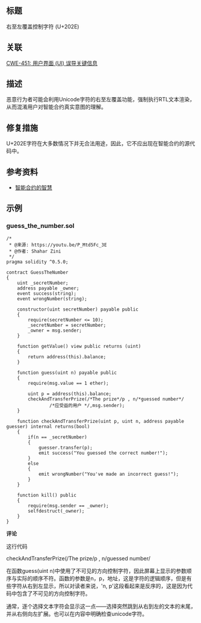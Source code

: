 ## 标题
右至左覆盖控制字符 (U+202E)

## 关联
[CWE-451: 用户界面 (UI) 误导关键信息](http://cwe.mitre.org/data/definitions/451.html)

## 描述
恶意行为者可能会利用Unicode字符的右至左覆盖功能，强制执行RTL文本渲染，从而混淆用户对智能合约真实意图的理解。

## 修复措施
U+202E字符在大多数情况下并无合法用途，因此，它不应出现在智能合约的源代码中。

## 参考资料
* [智能合约的智慧](https://youtu.be/P_Mtd5Fc_3E?t=1813)

## 示例

### guess_the_number.sol
```solidity
/*
 * @来源: https://youtu.be/P_Mtd5Fc_3E
 * @作者: Shahar Zini
 */
pragma solidity ^0.5.0;

contract GuessTheNumber
{
    uint _secretNumber;
    address payable _owner;
    event success(string);
    event wrongNumber(string);

    constructor(uint secretNumber) payable public
    {
        require(secretNumber <= 10);
        _secretNumber = secretNumber;
        _owner = msg.sender;
    }

    function getValue() view public returns (uint)
    {
        return address(this).balance;
    }

    function guess(uint n) payable public
    {
        require(msg.value == 1 ether);

        uint p = address(this).balance;
        checkAndTransferPrize(/*The prize‮/*rebmun desseug*/n , p/*‭
                /*应受益的用户 */,msg.sender);
    }

    function checkAndTransferPrize(uint p, uint n, address payable guesser) internal returns(bool)
    {
        if(n == _secretNumber)
        {
            guesser.transfer(p);
            emit success("You guessed the correct number!");
        }
        else
        {
            emit wrongNumber("You've made an incorrect guess!");
        }
    }

    function kill() public
    {
        require(msg.sender == _owner);
        selfdestruct(_owner);
    }
}
```

**评论**

这行代码

checkAndTransferPrize(/The prize‮/rebmun desseug/n , p/

在函数guess(uint n)中使用了不可见的方向控制字符，因此屏幕上显示的参数顺序与实际的顺序不符。函数的参数是n，p，地址，这是字符的逻辑顺序，但是有些字符从右到左显示，所以对读者来说，'n, p'这段看起来是反序的，这是因为代码中包含了不可见的方向控制字符。

通常，逐个选择文本字符会显示这一点——选择突然跳到从右到左的文本的末尾，并从右侧向左扩展。也可以在内容中明确检查unicode字符。